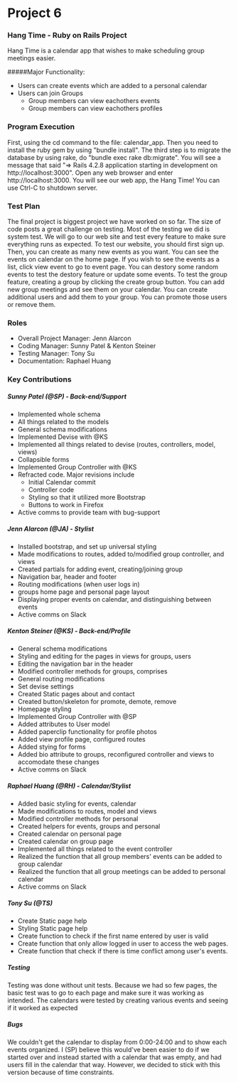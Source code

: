 # Project 6
### Hang Time - Ruby on Rails Project
Hang Time is a calendar app that wishes to make scheduling group meetings
easier.

#####Major Functionality:
* Users can create events which are added to a personal calendar
* Users can join Groups
  * Group members can view eachothers events
  * Group members can view eachothers profiles

### Program Execution
First, using the cd command to the file: calendar_app. Then you need to install the ruby gem by using "bundle install". The third step is to migrate the database by using rake, do "bundle exec rake db:migrate". You will see a message that said "=> Rails 4.2.8 application starting in development on http://localhost:3000". Open any web browser and enter http://localhost:3000. You will see our web app, the Hang Time! You can use Ctrl-C to shutdown server.

### Test Plan
The final project is biggest project we have worked on so far. The size of code posts a great challenge on testing. Most of the testing we did is system test. We will go to our web site and test every feature to make sure everything runs as expected. To test our website, you should first sign up. Then, you can create as many new events as you want. You can see the events on calendar on the home page. If you wish to see the events as a list, click view event to go to event page. You can destory some random events to test the destory feature or update some events. To test the group feature, creating a group by clicking the create group button. You can add new group meetings and see them on your calendar. You can create additional users and add them to your group. You can promote those users or remove them.

### Roles
* Overall Project Manager: Jenn Alarcon
* Coding Manager: Sunny Patel & Kenton Steiner
* Testing Manager: Tony Su
* Documentation: Raphael Huang

### Key Contributions

##### Sunny Patel (@SP) - Back-end/Support
* Implemented whole schema
* All things related to the models
* General schema modifications
* Implemented Devise with @KS
* Implemented all things related to devise (routes, controllers, model, views)
* Collapsible forms
* Implemented Group Controller with @KS
* Refracted code. Major revisions include
  * Initial Calendar commit
  * Controller code
  * Styling so that it utilized more Bootstrap
  * Buttons to work in Firefox
* Active comms to provide team with bug-support


##### Jenn Alarcon (@JA) - Stylist
* Installed bootstrap, and set up universal styling
* Made modifications to routes, added to/modified group controller, and views
* Created partials for adding event, creating/joining group
* Navigation bar, header and footer
* Routing modifications (when user logs in)
* groups home page and personal page layout
* Displaying proper events on calendar, and distinguishing between events
* Active comms on Slack

##### Kenton Steiner (@KS) - Back-end/Profile
* General schema modifications
* Styling and editing for the pages in views for groups, users
* Editing the navigation bar in the header
* Modified controller methods for groups, comprises
* General routing modifications
* Set devise settings
* Created Static pages about and contact
* Created button/skeleton for promote, demote, remove
* Homepage styling
* Implemented Group Controller with @SP
* Added attributes to User model
* Added paperclip functionality for profile photos
* Added view profile page, configured routes
* Added stying for forms
* Added bio attribute to groups, reconfigured controller and views to accomodate these changes
* Active comms on Slack



##### Raphael Huang (@RH) - Calendar/Stylist
* Added basic styling for events, calendar
* Made modifications to routes, model and views
* Modified controller methods for personal
* Created helpers for events, groups and personal
* Created calendar on personal page
* Created calendar on group page
* Implemented all things related to the event controller
* Realized the function that all group members' events can be added to group calendar
* Realized the function that all group meetings can be added to personal calendar
* Active comms on Slack

##### Tony Su (@TS)
* Create Static page help
* Styling Static page help
* Create function to check if the first name entered by user is valid
* Create function that only allow logged in user to access the web pages.
* Create function that check if there is time conflict among user's events.


##### Testing
Testing was done without unit tests. Because we had so few pages, the basic test
was to go to each page and make sure it was working as intended. The calendars were
tested by creating various events and seeing if it worked as expected

##### Bugs
We couldn't get the calendar to display from 0:00-24:00 and to show each events organized. I (SP) believe this would've been easier to do if we started over and instead started with a calendar that was empty, and had users fill in the calendar that way. However, we decided to stick with this version because of time constraints.